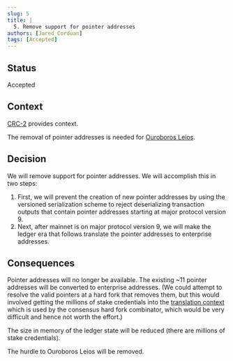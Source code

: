 ```yaml
---
slug: 5
title: |
  5. Remove support for pointer addresses
authors: [Jared Corduan]
tags: [Accepted]
---
```


## Status

Accepted

## Context

[CRC-2](https://github.com/cardano-foundation/CIPs/pull/374) provides context.

The removal of pointer addresses is needed for
[Ouroboros Leios](https://iohk.io/en/research/library/papers/ouroboros-leios-design-goals-and-concepts/).

## Decision

We will remove support for pointer addresses.
We will accomplish this in two steps:

1. First, we will prevent the creation of new pointer addresses by using the versioned serialization
   scheme to reject deserializing transaction outputs that contain pointer addresses starting at
   major protocol version 9.
2. Next, after mainnet is on major protocol version 9, we will make the ledger era that follows
   translate the pointer addresses to enterprise addresses.


## Consequences

Pointer addresses will no longer be available.
The existing ~11 pointer addresses will be converted to enterprise addresses.
(We could attempt to resolve the valid pointers at a hard fork that removes them,
but this would involved getting the millions of stake credentials into the
[translation context](https://github.com/intersectmbo/cardano-ledger/blob/8b6f8e1a75034ca66fd66a39d437252eec927d71/eras/conway/impl/src/Cardano/Ledger/Conway/Translation.hs#L66)
which is used by the consensus hard fork combinator, which would be very difficult and hence
not worth the effort.)

The size in memory of the ledger state will be reduced
(there are millions of stake credentials).

The hurdle to Ouroboros Leios will be removed.
